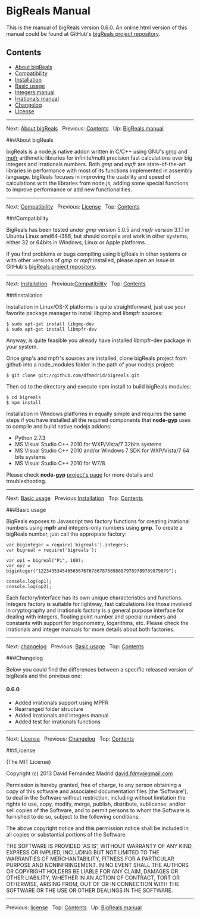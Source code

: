 # BigReals Manual

This is the manual of bigReals version 0.6.0. An online html version of this manual could be
found at GitHub's [bigReals project repository](https://github.com/dfmadrid/bigreals/doc/manual.md).

## <a name="contents">Contents</a>

*   [About bigReals](#about)
*   [Compatibility](#compatibility)
*   [Installation](#installation)
*   [Basic usage](#basics)
*   [Integers manual](integers.md)
*   [Irrationals manual](irrationals.md)
*   [Changelog](#changelog)
*   [License](#license)

***
Next: [About bigReals](#about)&nbsp;&nbsp;&nbsp;Previous: [Contents](#top)&nbsp;&nbsp;&nbsp;Up: [BigReals manual](manual.md)

###<a name="about">About bigReals</a>

bigReals is a node.js native addon written in C/C++ using GNU's [gmp](http://www.gmp.org) and [mpfr](http://www.mpfr.org) arithmetic
libraries for infinite/multi precision fast calculations over big integers and irrationals numbers. Both *gmp* and *mpfr* are state-of-the-art
libraries in performance with most of its functions implemented in assembly language. bigReals focuses in improving the usability and speed of
calculations with the libraries from node.js, adding some special functions to improve performance or add new functionalities.
    
***
Next: [Compatibility](#compatibility)&nbsp;&nbsp;&nbsp;Previous: [License](#license)&nbsp;&nbsp;&nbsp;Top: [Contents](#contents)

###<a name="compatibility">Compatibility</a>

BigReals has been tested under *gmp* version 5.0.5 and *mpfr* version 3.1.1 in Ubuntu Linux amd64-i386, but should compile and work in other systems,
either 32 or 64bits in Windows, Linux or Apple platforms.

If you find problems or bugs compiling using bigReals in other systems or with other versions of *gmp* or *mpfr* installed, please open an
issue in GitHub's [bigReals project repository](https://github.com/dfmadrid/bigreals).
    
***
Next: [Installation](#installation)&nbsp;&nbsp;&nbsp;Previous:[Compatibility](#compatibility)&nbsp;&nbsp;&nbsp;Top: [Contents](#contents)

###<a name="installation">Installation</a>

Installation in Linux/OS-X platforms is quite straightforward, just use your favorite package manager to install libgmp and libmpfr sources:

    $ sudo apt-get install libgmp-dev
    $ sudo apt-get install libmpfr-dev

Anyway, is quite feasible you already have installed libmpfr-dev package in your system. 

Once gmp's and mpfr's sources are installed, clone bigReals project from github into a node_modules folder in the path of your nodejs
project:

    $ git clone git://github.com/dfmadrid/bigreals.git

Then cd to the directory and execute npm install to build bigReals modules:

    $ cd bigreals
    $ npm install

Installation in Windows platforms in equally simple and requires the same steps if you have installed all the required components that
**node-gyp** uses to compile and build native nodejs addons:

*   Python 2.7.3
*   MS Visual Studio C++ 2010 for WXP/Vista/7 32bits systems
*   MS Visual Studio C++ 2010 and/or Windows 7 SDK for WXP/Vista/7 64 bits systems
*   MS Visual Studio C++ 2010 for W7/8

Please check **node-gyp** [project's page](https://github.com/TooTallNate/node-gyp) for more details and troubleshooting.

***
Next: [Basic usage](#basics)&nbsp;&nbsp;&nbsp;Previous:[Installation](#installation)&nbsp;&nbsp;&nbsp;Top: [Contents](#contents)

###<a name="basics">Basic usage</a>

BigReals exposes to Javascript two factory functions for creating irrational numbers using **mpfr** and integers-only
numbers using **gmp**. To create a bigReals number, just call the appropiate factory:

    var biginteger = require('bigreals').integers;
    var bigreal = require('bigreals');

    var op1 = bigreal("Pi", 100);
    var op2 = biginteger("1223435345465656767678678768988879789789789879879");

    console.log(op1);			
    console.log(op2);

Each factory/interface has its own unique characteristics and functions. Integers factory is suitable for lightway, fast 
calculations like those involved in cryptography and irrationals factory is a general purpose interface for dealing with
integers, floating point number and special numbers and constants with support for trigonometry, logarithms, etc. Please
check the irrationals and integer manuals for more details about both factories.

***
Next: [changelog](#changelog)&nbsp;&nbsp;&nbsp;Previous: [Basic usage](#basics)&nbsp;&nbsp;&nbsp;Top: [Contents](#contents)

###<a name="changelog">Changelog</a>

Below you could find the differences between a specific released version of bigReals and the previous one:

#### 0.6.0

*   Added irrationals support using MPFR
*   Rearranged folder structure
*   Added irrationals and integers manual
*   Added test for irrationals functions

***
Next: [License](#license)&nbsp;&nbsp;&nbsp;Previous: [Changelog](#changelog)&nbsp;&nbsp;&nbsp;Top: [Contents](#contents)

###<a name="license">License</a>

(The MIT License)

Copyright (c) 2013 David Fernández Madrid <david.fdmv@gmail.com>

Permission is hereby granted, free of charge, to any person obtaining a copy of this software and associated documentation files (the 'Software'),
to deal in the Software without restriction, including without limitation the rights to use, copy, modify, merge, publish, distribute, sublicense,
 and/or sell copies of the Software, and to permit persons to whom the Software is furnished to do so, subject to the following conditions:

The above copyright notice and this permission notice shall be included in all copies or substantial portions of the Software.

THE SOFTWARE IS PROVIDED 'AS IS', WITHOUT WARRANTY OF ANY KIND, EXPRESS OR IMPLIED, INCLUDING BUT NOT LIMITED TO THE WARRANTIES OF MERCHANTABILITY,
FITNESS FOR A PARTICULAR PURPOSE AND NONINFRINGEMENT. IN NO EVENT SHALL THE AUTHORS OR COPYRIGHT HOLDERS BE LIABLE FOR ANY CLAIM, DAMAGES OR OTHER
LIABILITY, WHETHER IN AN ACTION OF CONTRACT, TORT OR OTHERWISE, ARISING FROM, OUT OF OR IN CONNECTION WITH THE SOFTWARE OR THE USE OR OTHER DEALINGS
IN THE SOFTWARE.
***
Previous: [license](#license)&nbsp;&nbsp;&nbsp;Top: [Contents](#contents)&nbsp;&nbsp;&nbsp;Up: [BigReals manual](manual.md)
